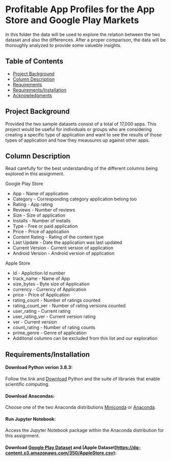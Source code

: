 # Profitable App Profiles for the App Store and Google Play Markets

In this folder the data will be used to explore the relation between the two dataset and also the differences. After a proper comparison, the data will be thoroughly analyzed to provide some valueble insights. 

## Table of Contents
 * [Project Background](#project-background)
 * [Column Description](#column-description)
 * [Requirements](#requirements)
 * [Requirements/Installation](#installation)
 * [Acknowledgments](#acknoledgments) 
 
 ## Project Background

Provided the two sample datasets consist of a total of 17,000 apps. This project would be useful for individuals or groups who are considering creating a specific type of application and want to see the results of those types of application and how they meausures up against other apps.
  
## Column Description

 Read carefully for the best understanding of the different columns being explored in this assignment.

Google Play Store

   * App - Name of application
   * Category - Corresponding category application belong too
   * Rating - App rating
   * Reviews - Number of reviews
   * Size - Size of application
   * Installs - Number of installs
   * Type - Free or paid application
   * Price - Price of application
   * Content Rating - Rating of the content type
   * Last Update - Date the application was last updated
   * Current Version - Current version of application
   * Android Version - Android version of application
   
 Apple Store
 
   * Id - Appliction Id number
   * track_name - Name of App
   * size_bytes - Byte size of Application
   * currency - Currency of Application
   * price - Price of Application
   * rating_count - Number of ratings counted
   * rating_count_ver - Number of rating versions counted
   * user_rating - Current rating
   * user_rating_ver - Current version rating
   * ver - Current version
   * count_rating - Number of rating counts
   * prime_genre - Genre of application
   * Additonal columns can be excluded from this list and our exploration
   

## Requirements/Installation

#### Download Python verion 3.8.3:
Follow the link and [Download](https://www.python.org/downloads) Python and the suite of libraries that enable scientific computing.
#### Download Anacondas:
Choose one of the two Anaconda distributions [Miniconda](http://conda.pydata.org/miniconda.html) or [Anaconda](https://www.continuum.io/downloads).
#### Run Jupyter Notebook:
Access the Jupyter Notebook package within the Anaconda distribution for this assignment.
#### Download [Google Play Dataset](https://dq-content.s3.amazonaws.com/350/googleplaystore.csv) and [Apple Dataset]https://dq-content.s3.amazonaws.com/350/AppleStore.csv):

